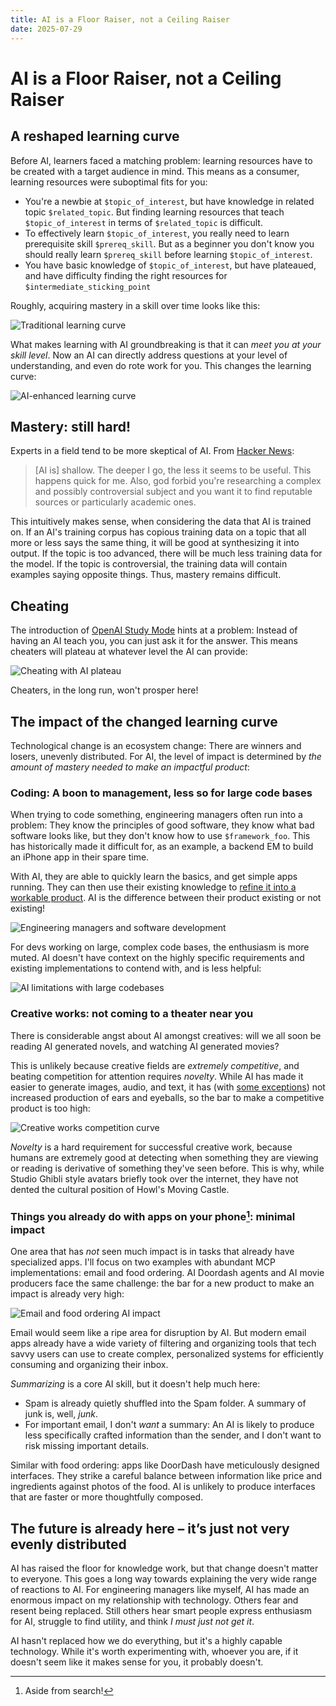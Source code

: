 ```yaml
---
title: AI is a Floor Raiser, not a Ceiling Raiser
date: 2025-07-29
---
```


# AI is a Floor Raiser, not a Ceiling Raiser

## A reshaped learning curve

<!-- truncate -->

Before AI, learners faced a matching problem: learning resources have to be created with a target audience in mind. This means as a consumer, learning resources were suboptimal fits for you:

- You're a newbie at `$topic_of_interest`, but have knowledge in related topic `$related_topic`. But finding learning resources that teach `$topic_of_interest` in terms of `$related_topic` is difficult.
- To effectively learn `$topic_of_interest`, you really need to learn prerequisite skill `$prereq_skill`. But as a beginner you don't know you should really learn `$prereq_skill` before learning `$topic_of_interest`.
- You have basic knowledge of `$topic_of_interest`, but have plateaued, and have difficulty finding the right resources for `$intermediate_sticking_point`

Roughly, acquiring mastery in a skill over time looks like this:

![Traditional learning curve](/diagrams/floor-raiser/skills.png)

What makes learning with AI groundbreaking is that it can *meet you at your skill level*. Now an AI can directly address questions at your level of understanding, and even do rote work for you. This changes the learning curve:

![AI-enhanced learning curve](/diagrams/floor-raiser/ai_skills.png)

## Mastery: still hard!

Experts in a field tend to be more skeptical of AI. From [Hacker News](https://news.ycombinator.com/item?id=44726211):

> [AI is] shallow. The deeper I go, the less it seems to be useful. This happens quick for me. Also, god forbid you're researching a complex and possibly controversial subject and you want it to find reputable sources or particularly academic ones.

This intuitively makes sense, when considering the data that AI is trained on. If an AI's training corpus has copious training data on a topic that all more or less says the same thing, it will be good at synthesizing it into output. If the topic is too advanced, there will be much less training data for the model. If the topic is controversial, the training data will contain examples saying opposite things. Thus, mastery remains difficult.

## Cheating

The introduction of [OpenAI Study Mode](https://openai.com/index/chatgpt-study-mode/) hints at a problem: Instead of having an AI teach you, you can just ask it for the answer. This means cheaters will plateau at whatever level the AI can provide:

![Cheating with AI plateau](/diagrams/floor-raiser/cheating_with_ai.png)

Cheaters, in the long run, won't prosper here!

## The impact of the changed learning curve

Technological change is an ecosystem change: There are winners and losers, unevenly distributed. For AI, the level of impact is determined by _the amount of mastery needed to make an impactful product_:

### Coding: A boon to management, less so for large code bases

When trying to code something, engineering managers often run into a problem: They know the principles of good software, they know what bad software looks like, but they don't know how to use `$framework_foo`. This has historically made it difficult for, as an example, a backend EM to build an iPhone app in their spare time.

With AI, they are able to quickly learn the basics, and get simple apps running. They can then use their existing knowledge to [refine it into a workable product](https://techcrunch.com/2025/07/29/jack-dorseys-bluetooth-messaging-app-bitchat-now-on-app-store/). AI is the difference between their product existing or not existing!

![Engineering managers and software development](/diagrams/floor-raiser/em_software_development.png)


For devs working on large, complex code bases, the enthusiasm is more muted. AI doesn't have context on the highly specific requirements and existing implementations to contend with, and is less helpful:

![AI limitations with large codebases](/diagrams/floor-raiser/large_code_bases.png)


### Creative works: not coming to a theater near you

There is considerable angst about AI amongst creatives: will we all soon be reading AI generated novels, and watching AI generated movies?

This is unlikely because creative fields are _extremely competitive_, and beating competition for attention requires _novelty_. While AI has made it easier to generate images, audio, and text, it has (with [some exceptions](https://www.infosecurity-magazine.com/news/man-charged-ai-fake-music-scheme/)) not increased production of ears and eyeballs, so the bar to make a competitive product is too high:

![Creative works competition curve](/diagrams/floor-raiser/creative_works.png)

_Novelty_ is a hard requirement for successful creative work, because humans are extremely good at detecting when something they are viewing or reading is derivative of something they've seen before. This is why, while Studio Ghibli style avatars briefly took over the internet, they have not dented the cultural position of Howl's Moving Castle.

### Things you already do with apps on your phone[^1]: minimal impact

One area that has _not_ seen much impact is in tasks that already have specialized apps. I'll focus on two examples with abundant MCP implementations: email and food ordering. AI Doordash agents and AI movie producers face the same challenge: the bar for a new product to make an impact is already very high:

![Email and food ordering AI impact](/diagrams/floor-raiser/email_food_ordering.png)

Email would seem like a ripe area for disruption by AI. But modern email apps already have a wide variety of filtering and organizing tools that tech savvy users can use to create complex, personalized systems for efficiently consuming and organizing their inbox.

_Summarizing_ is a core AI skill, but it doesn't help much here:

- Spam is already quietly shuffled into the Spam folder. A summary of junk is, well, _junk_.
- For important email, I don't _want_ a summary: An AI is likely to produce less specifically crafted information than the sender, and I don't want to risk missing important details.

Similar with food ordering: apps like DoorDash have meticulously designed interfaces. They strike a careful balance between information like price and ingredients against photos of the food. AI is unlikely to produce interfaces that are faster or more thoughtfully composed.


## The future is already here – it’s just not very evenly distributed

AI has raised the floor for knowledge work, but that change doesn't matter to everyone. This goes a long way towards explaining the very wide range of reactions to AI. For engineering managers like myself, AI has made an enormous impact on my relationship with technology. Others fear and resent being replaced. Still others hear smart people express enthusiasm for AI, struggle to find utility, and think _I must just not get it_.

AI hasn't replaced how we do everything, but it's a highly capable technology. While it's worth experimenting with, whoever you are, if it doesn't seem like it makes sense for you, it probably doesn't.

[^1]:
    Aside from search!
